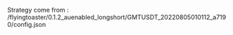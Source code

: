 Strategy come from : /flyingtoaster/0.1.2_auenabled_longshort/GMTUSDT_20220805010112_a7190/config.json